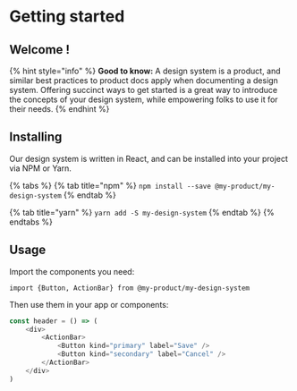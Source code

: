 # Getting started

## Welcome !

{% hint style="info" %}
**Good to know:** A design system is a product, and similar best practices to product docs apply when documenting a design system. Offering succinct ways to get started is a great way to introduce the concepts of your design system, while empowering folks to use it for their needs.
{% endhint %}

## Installing

Our design system is written in React, and can be installed into your project via NPM or Yarn.

{% tabs %}
{% tab title="npm" %}
`npm install --save @my-product/my-design-system`
{% endtab %}

{% tab title="yarn" %}
`yarn add -S my-design-system`
{% endtab %}
{% endtabs %}

## Usage

Import the components you need:

`import {Button, ActionBar} from @my-product/my-design-system`

Then use them in your app or components:

```javascript
const header = () => (
    <div>
        <ActionBar>
            <Button kind="primary" label="Save" />
            <Button kind="secondary" label="Cancel" />
        </ActionBar>
    </div>
)
```
